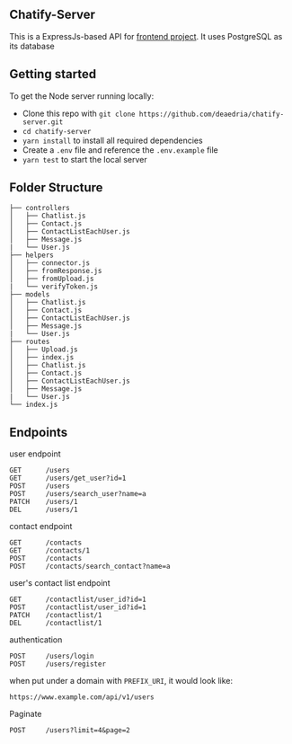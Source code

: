 ## Chatify-Server

This is a ExpressJs-based API for [frontend project](https://github.com/deaedria/chatify-react-ui.git). It uses PostgreSQL as its database

## Getting started

To get the Node server running locally:

* Clone this repo with `git clone https://github.com/deaedria/chatify-server.git`
* `cd chatify-server`
* `yarn install` to install all required dependencies
* Create a `.env` file and reference the `.env.example` file
* `yarn test` to start the local server

## Folder Structure

    ├── controllers                    
    │   ├── Chatlist.js              
    │   ├── Contact.js              
    │   ├── ContactListEachUser.js             
    │   ├── Message.js
    |   └── User.js
    ├── helpers
    │   ├── connector.js
    │   ├── fromResponse.js              
    │   ├── fromUpload.js             
    |   └── verifyToken.js
    ├── models
    │   ├── Chatlist.js              
    │   ├── Contact.js              
    │   ├── ContactListEachUser.js             
    │   ├── Message.js
    |   └── User.js
    ├── routes            
    │   ├── Upload.js    
    │   ├── index.js
    │   ├── Chatlist.js              
    │   ├── Contact.js              
    │   ├── ContactListEachUser.js             
    │   ├── Message.js
    |   └── User.js
    └── index.js
    
## Endpoints

user endpoint

    GET      /users
    GET      /users/get_user?id=1
    POST     /users
    POST     /users/search_user?name=a
    PATCH    /users/1
    DEL      /users/1

contact endpoint

    GET      /contacts
    GET      /contacts/1
    POST     /contacts
    POST     /contacts/search_contact?name=a
   
user's contact list endpoint

    GET      /contactlist/user_id?id=1
    POST     /contactlist/user_id?id=1
    PATCH    /contactlist/1
    DEL      /contactlist/1

authentication

    POST     /users/login
    POST     /users/register

when put under a domain with `PREFIX_URI`, it would look like:

    https://www.example.com/api/v1/users

Paginate

    POST     /users?limit=4&page=2
